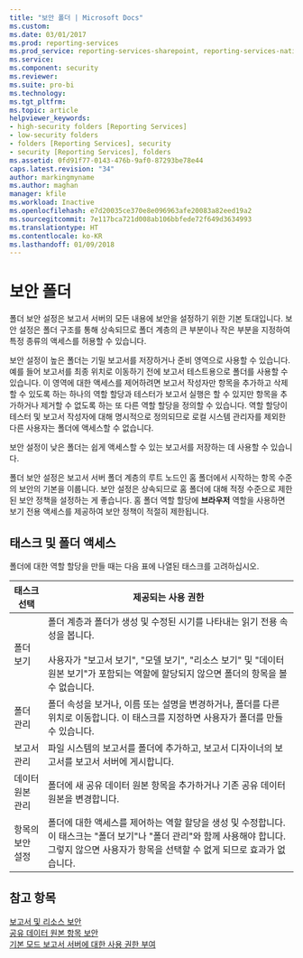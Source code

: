 ```yaml
---
title: "보안 폴더 | Microsoft Docs"
ms.custom: 
ms.date: 03/01/2017
ms.prod: reporting-services
ms.prod_service: reporting-services-sharepoint, reporting-services-native
ms.service: 
ms.component: security
ms.reviewer: 
ms.suite: pro-bi
ms.technology: 
ms.tgt_pltfrm: 
ms.topic: article
helpviewer_keywords:
- high-security folders [Reporting Services]
- low-security folders
- folders [Reporting Services], security
- security [Reporting Services], folders
ms.assetid: 0fd91f77-0143-476b-9af0-87293be78e44
caps.latest.revision: "34"
author: markingmyname
ms.author: maghan
manager: kfile
ms.workload: Inactive
ms.openlocfilehash: e7d20035ce370e8e096963afe20083a82eed19a2
ms.sourcegitcommit: 7e117bca721d008ab106bbfede72f649d3634993
ms.translationtype: HT
ms.contentlocale: ko-KR
ms.lasthandoff: 01/09/2018
---
```

# <a name="secure-folders"></a>보안 폴더
  폴더 보안 설정은 보고서 서버의 모든 내용에 보안을 설정하기 위한 기본 토대입니다. 보안 설정은 폴더 구조를 통해 상속되므로 폴더 계층의 큰 부분이나 작은 부분을 지정하여 특정 종류의 액세스를 허용할 수 있습니다.  
  
 보안 설정이 높은 폴더는 기밀 보고서를 저장하거나 준비 영역으로 사용할 수 있습니다. 예를 들어 보고서를 최종 위치로 이동하기 전에 보고서 테스트용으로 폴더를 사용할 수 있습니다. 이 영역에 대한 액세스를 제어하려면 보고서 작성자만 항목을 추가하고 삭제할 수 있도록 하는 하나의 역할 할당과 테스터가 보고서 실행은 할 수 있지만 항목을 추가하거나 제거할 수 없도록 하는 또 다른 역할 할당을 정의할 수 있습니다. 역할 할당이 테스터 및 보고서 작성자에 대해 명시적으로 정의되므로 로컬 시스템 관리자를 제외한 다른 사용자는 폴더에 액세스할 수 없습니다.  
  
 보안 설정이 낮은 폴더는 쉽게 액세스할 수 있는 보고서를 저장하는 데 사용할 수 있습니다.  
  
 폴더 보안 설정은 보고서 서버 폴더 계층의 루트 노드인 홈 폴더에서 시작하는 항목 수준의 보안의 기본을 이룹니다. 보안 설정은 상속되므로 홈 폴더에 대해 적정 수준으로 제한된 보안 정책을 설정하는 게 좋습니다. 홈 폴더 역할 할당에 **브라우저** 역할을 사용하면 보기 전용 액세스를 제공하여 보안 정책이 적절히 제한됩니다.  
  
## <a name="tasks-and-folder-access"></a>태스크 및 폴더 액세스  
 폴더에 대한 역할 할당을 만들 때는 다음 표에 나열된 태스크를 고려하십시오.  
  
|태스크 선택|제공되는 사용 권한|  
|----------------------|---------------------------|  
|폴더 보기|폴더 계층과 폴더가 생성 및 수정된 시기를 나타내는 읽기 전용 속성을 봅니다.<br /><br /> 사용자가 "보고서 보기", "모델 보기", "리소스 보기" 및 "데이터 원본 보기"가 포함되는 역할에 할당되지 않으면 폴더의 항목을 볼 수 없습니다.|  
|폴더 관리|폴더 속성을 보거나, 이름 또는 설명을 변경하거나, 폴더를 다른 위치로 이동합니다. 이 태스크를 지정하면 사용자가 폴더를 만들 수 있습니다.|  
|보고서 관리|파일 시스템의 보고서를 폴더에 추가하고, 보고서 디자이너의 보고서를 보고서 서버에 게시합니다.|  
|데이터 원본 관리|폴더에 새 공유 데이터 원본 항목을 추가하거나 기존 공유 데이터 원본을 변경합니다.|  
|항목의 보안 설정|폴더에 대한 액세스를 제어하는 역할 할당을 생성 및 수정합니다. 이 태스크는 "폴더 보기"나 "폴더 관리"와 함께 사용해야 합니다. 그렇지 않으면 사용자가 항목을 선택할 수 없게 되므로 효과가 없습니다.|  
  
## <a name="see-also"></a>참고 항목  
 [보고서 및 리소스 보안](../../reporting-services/security/secure-reports-and-resources.md)   
 [공유 데이터 원본 항목 보안](../../reporting-services/security/secure-shared-data-source-items.md)   
 [기본 모드 보고서 서버에 대한 사용 권한 부여](../../reporting-services/security/granting-permissions-on-a-native-mode-report-server.md)  
  
  
